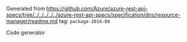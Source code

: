 Generated from https://github.com/Azure/azure-rest-api-specs/tree/../../../../../azure-rest-api-specs/specification/dns/resource-manager/readme.md tag: `package-2016-04`

Code generator 


